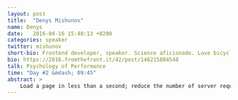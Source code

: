 ```yaml
---
layout: post
title:  "Denys Mishunov"
name: Denys
date:   2016-04-16 15:40:13 +0200
categories: speaker
twitter: mishunov
short-bio: Frontend developer, speaker. Science aficionado. Love bicycles, art, history. Sometimes writing for @smashingmag. Working with @uniwebno, @FastName
bio: https://2016.fromthefront.it/42/post/146215884548
talk: Psychology of Performance
time: "Day #2 &mdash; 09:45"
abstract: >
    Load a page in less than a second; reduce the number of server requests; keep your CSS and JS merged and compressed to keep them under 50 kilobytes” – these are just a few among technical solutions and recommendations we are getting in the industry to tackle performance issues. But there is one catch – your users don’t care about absolute values in kilobytes, milliseconds and number of requests. Performance is not about Mathematics. Performance is about Perception. This talk is about perception, neuroscience and psychology.
---
```

